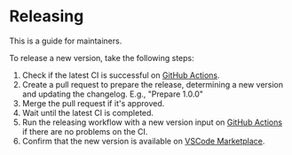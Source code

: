 # Releasing

This is a guide for maintainers.

To release a new version, take the following steps:

1. Check if the latest CI is successful on [GitHub Actions](https://github.com/stylelint/vscode-stylelint/actions/workflows/testing.yml).
2. Create a pull request to prepare the release, determining a new version and updating the changelog. E.g., "Prepare 1.0.0"
3. Merge the pull request if it's approved.
4. Wait until the latest CI is completed.
5. Run the releasing workflow with a new version input on [GitHub Actions](https://github.com/stylelint/vscode-stylelint/actions/workflows/releasing.yml) if there are no problems on the CI.
6. Confirm that the new version is available on [VSCode Marketplace](https://marketplace.visualstudio.com/items?itemName=stylelint.vscode-stylelint).
